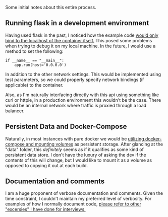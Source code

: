 Some initial notes about this entire process.

## Running flask in a development environment

Having used flask in the past, I noticed how the example code [would only bind to the localhost of the container itself.](https://github.com/seru1us/devops-exercise/blob/dffb219aaeb6580f43716cff9a0309ad8c1159b5/app/main.py#L54) This posed some problems when trying to debug it on my local machine. In the future, I would use a method to set the following:

```
if __name__ == "__main__":
    app.run(host='0.0.0.0')
```

In addition to the other network settings. This would be implemented using test parameters, so we could properly specify network bindings (if applicable) to the container.

Also, as I'm naturally interfacing directly with this api using something like curl or httpie, in a production environment this wouldn't be the case. There would be an internal network where traffic is proxied through a load balancer.

## Persistent Data and Docker-Compose

Naturally, in most instances with pure docker we would be [utilizing docker-compose and mounting volumes](https://docs.docker.com/storage/volumes/) as persistent storage. After glancing at the "data" folder, this *definitely* seems as if it qualifies as some kind of persistent data store. I don't have the luxury of asking the dev if the contents of this will change, but I would like to mount it as a volume as opposed to copying it out at each build.

## Documentation and comments

I am a huge proponent of verbose documentation and comments. Given the time constraint, I couldn't maintain my preferred level of verbosity. For examples of how I normally document code, [please refer to other "excersies" I have done for interviews.](https://github.com/seru1us/check-publics3)

